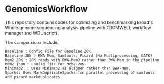 # GenomicsWorkflow

This repository contains codes for optimizing and benchmarking Broad's Whole genome sequencing analysis pipeline with CROMWELL workflow manager and WDL scripts.

The comparisions include:

    Baseline : Config File for Baseline.20K.
    Baseline.20k : BWA-Mem, Samtools, Picard (No Multiprocessing, GATK)
    Mem2.20K : 20K reads with BWA-Mem2 rather than BWA-Mem in the pipeline
    Mem2.json : Config file for Mem2.20K.
    Minimap2. : Uses Minimap2 as aligner rather than BWA-Mem.
    Sparks: Uses MarkDuplicateSparks for parallel processing of samtools and picard markduplicates.

